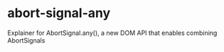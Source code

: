 # abort-signal-any
Explainer for AbortSignal.any(), a new DOM API that enables combining AbortSignals
